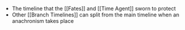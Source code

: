 - The timeline that the [[Fates]] and [[Time Agent]] sworn to protect
- Other [[Branch Timelines]] can split from the main timeline when an anachronism takes place

